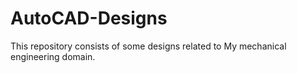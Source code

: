 # AutoCAD-Designs
This repository consists of some designs related to My mechanical engineering domain.
